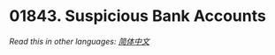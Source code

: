 # 01843. Suspicious Bank Accounts

  _Read this in other languages:_
    [_简体中文_](README.zh-CN.md)

